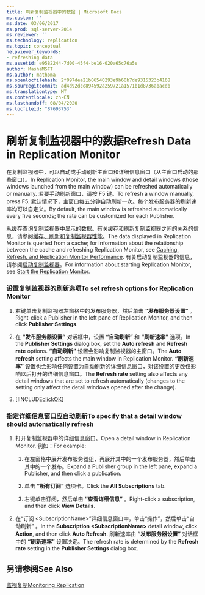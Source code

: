 ```yaml
---
title: 刷新复制监视器中的数据 | Microsoft Docs
ms.custom: ''
ms.date: 03/06/2017
ms.prod: sql-server-2014
ms.reviewer: ''
ms.technology: replication
ms.topic: conceptual
helpviewer_keywords:
- refreshing data
ms.assetid: e9582244-7d00-45f4-be16-020a65c76a5e
author: MashaMSFT
ms.author: mathoma
ms.openlocfilehash: 2f097dea21b06540293e9b60b7de9315323b4168
ms.sourcegitcommit: ad4d92dce894592a259721a1571b1d8736abacdb
ms.translationtype: MT
ms.contentlocale: zh-CN
ms.lasthandoff: 08/04/2020
ms.locfileid: "87693753"
---
```

# <a name="refresh-data-in-replication-monitor"></a><span data-ttu-id="85542-102">刷新复制监视器中的数据</span><span class="sxs-lookup"><span data-stu-id="85542-102">Refresh Data in Replication Monitor</span></span>
  <span data-ttu-id="85542-103">在复制监视器中，可以自动或手动刷新主窗口和详细信息窗口（从主窗口启动的那些窗口）。</span><span class="sxs-lookup"><span data-stu-id="85542-103">In Replication Monitor, the main window and detail windows (those windows launched from the main window) can be refreshed automatically or manually.</span></span> <span data-ttu-id="85542-104">若要手动刷新窗口，请按 F5 键。</span><span class="sxs-lookup"><span data-stu-id="85542-104">To refresh a window manually, press F5.</span></span> <span data-ttu-id="85542-105">默认情况下，主窗口每五分钟自动刷新一次。每个发布服务器的刷新速率均可以自定义。</span><span class="sxs-lookup"><span data-stu-id="85542-105">By default, the main window is refreshed automatically every five seconds; the rate can be customized for each Publisher.</span></span>  
  
 <span data-ttu-id="85542-106">从缓存查询复制监视器中显示的数据。有关缓存和刷新复制监视器之间的关系的信息，请参阅[缓存、刷新和复制监视器性能](caching-refresh-and-replication-monitor-performance.md)。</span><span class="sxs-lookup"><span data-stu-id="85542-106">The data displayed in Replication Monitor is queried from a cache; for information about the relationship between the cache and refreshing Replication Monitor, see [Caching, Refresh, and Replication Monitor Performance](caching-refresh-and-replication-monitor-performance.md).</span></span> <span data-ttu-id="85542-107">有关启动复制监视器的信息，请参阅[启动复制监视器](start-the-replication-monitor.md)。</span><span class="sxs-lookup"><span data-stu-id="85542-107">For information about starting Replication Monitor, see [Start the Replication Monitor](start-the-replication-monitor.md).</span></span>  
  
### <a name="to-set-refresh-options-for-replication-monitor"></a><span data-ttu-id="85542-108">设置复制监视器的刷新选项</span><span class="sxs-lookup"><span data-stu-id="85542-108">To set refresh options for Replication Monitor</span></span>  
  
1.  <span data-ttu-id="85542-109">右键单击复制监视器左窗格中的发布服务器，然后单击 **“发布服务器设置”** 。</span><span class="sxs-lookup"><span data-stu-id="85542-109">Right-click a Publisher in the left pane of Replication Monitor, and then click **Publisher Settings**.</span></span>  
  
2.  <span data-ttu-id="85542-110">在 **“发布服务器设置”** 对话框中，设置 **“自动刷新”** 和 **“刷新速率”** 选项。</span><span class="sxs-lookup"><span data-stu-id="85542-110">In the **Publisher Settings** dialog box, set the **Auto refresh** and **Refresh rate** options.</span></span> <span data-ttu-id="85542-111">**“自动刷新”** 设置会影响复制监视器的主窗口。</span><span class="sxs-lookup"><span data-stu-id="85542-111">The **Auto refresh** setting affects the main window in Replication Monitor.</span></span> <span data-ttu-id="85542-112">**“刷新速率”** 设置也会影响任何设置为自动刷新的详细信息窗口，对该设置的更改仅影响以后打开的详细信息窗口。</span><span class="sxs-lookup"><span data-stu-id="85542-112">The **Refresh rate** setting also affects any detail windows that are set to refresh automatically (changes to the setting only affect the detail windows opened after the change).</span></span>  
  
3.  [!INCLUDE[clickOK](../../../includes/clickok-md.md)]  
  
### <a name="to-specify-that-a-detail-window-should-automatically-refresh"></a><span data-ttu-id="85542-113">指定详细信息窗口应自动刷新</span><span class="sxs-lookup"><span data-stu-id="85542-113">To specify that a detail window should automatically refresh</span></span>  
  
1.  <span data-ttu-id="85542-114">打开复制监视器中的详细信息窗口。</span><span class="sxs-lookup"><span data-stu-id="85542-114">Open a detail window in Replication Monitor.</span></span> <span data-ttu-id="85542-115">例如：</span><span class="sxs-lookup"><span data-stu-id="85542-115">For example:</span></span>  
  
    1.  <span data-ttu-id="85542-116">在左窗格中展开发布服务器组，再展开其中的一个发布服务器，然后单击其中的一个发布。</span><span class="sxs-lookup"><span data-stu-id="85542-116">Expand a Publisher group in the left pane, expand a Publisher, and then click a publication.</span></span>  
  
    2.  <span data-ttu-id="85542-117">单击 **“所有订阅”** 选项卡。</span><span class="sxs-lookup"><span data-stu-id="85542-117">Click the **All Subscriptions** tab.</span></span>  
  
    3.  <span data-ttu-id="85542-118">右键单击订阅，然后单击 **“查看详细信息”** 。</span><span class="sxs-lookup"><span data-stu-id="85542-118">Right-click a subscription, and then click **View Details**.</span></span>  
  
2.  <span data-ttu-id="85542-119">在“订阅 \<SubscriptionName>”详细信息窗口中，单击“操作”，然后单击“自动刷新”  。</span><span class="sxs-lookup"><span data-stu-id="85542-119">In the **Subscription \<SubscriptionName>** detail window, click **Action**, and then click **Auto Refresh**.</span></span> <span data-ttu-id="85542-120">刷新速率由 **“发布服务器设置”** 对话框中的 **“刷新速率”** 设置决定。</span><span class="sxs-lookup"><span data-stu-id="85542-120">The refresh rate is determined by the **Refresh rate** setting in the **Publisher Settings** dialog box.</span></span>  
  
## <a name="see-also"></a><span data-ttu-id="85542-121">另请参阅</span><span class="sxs-lookup"><span data-stu-id="85542-121">See Also</span></span>  
 [<span data-ttu-id="85542-122">监视复制</span><span class="sxs-lookup"><span data-stu-id="85542-122">Monitoring Replication</span></span>](../monitoring-replication.md)  
  
  
